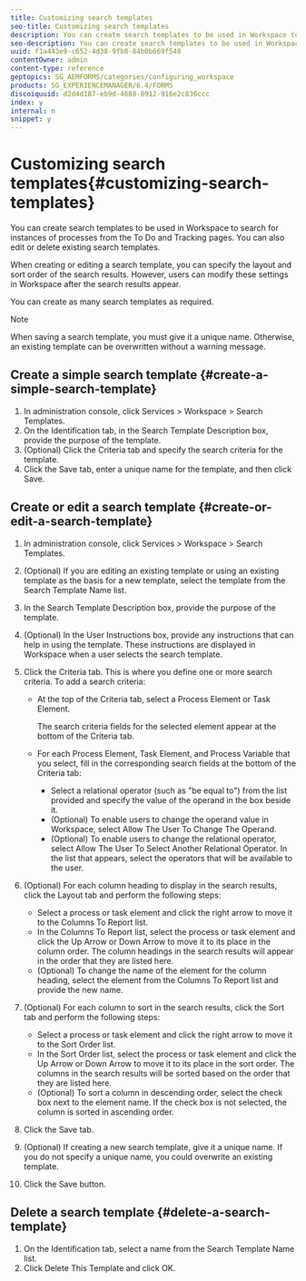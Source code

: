 ```yaml
---
title: Customizing search templates
seo-title: Customizing search templates
description: You can create search templates to be used in Workspace to search for instances of processes from the To Do and Tracking pages. You can also edit or delete existing search templates.
seo-description: You can create search templates to be used in Workspace to search for instances of processes from the To Do and Tracking pages. You can also edit or delete existing search templates.
uuid: f1a443e9-c652-4d38-9fb8-84b0b669f548
contentOwner: admin
content-type: reference
geptopics: SG_AEMFORMS/categories/configuring_workspace
products: SG_EXPERIENCEMANAGER/6.4/FORMS
discoiquuid: d2d4d187-eb9d-4688-8912-916e2c836ccc
index: y
internal: n
snippet: y
---
```


# Customizing search templates{#customizing-search-templates}

You can create search templates to be used in Workspace to search for instances of processes from the To Do and Tracking pages. You can also edit or delete existing search templates.

When creating or editing a search template, you can specify the layout and sort order of the search results. However, users can modify these settings in Workspace after the search results appear.

You can create as many search templates as required.

>[!NOTE]
>
>When saving a search template, you must give it a unique name. Otherwise, an existing template can be overwritten without a warning message.

## Create a simple search template {#create-a-simple-search-template}

1. In administration console, click Services &gt; Workspace &gt; Search Templates.
1. On the Identification tab, in the Search Template Description box, provide the purpose of the template.
1. (Optional) Click the Criteria tab and specify the search criteria for the template.
1. Click the Save tab, enter a unique name for the template, and then click Save.

## Create or edit a search template {#create-or-edit-a-search-template}

1. In administration console, click Services &gt; Workspace &gt; Search Templates.
1. (Optional) If you are editing an existing template or using an existing template as the basis for a new template, select the template from the Search Template Name list.
1. In the Search Template Description box, provide the purpose of the template.
1. (Optional) In the User Instructions box, provide any instructions that can help in using the template. These instructions are displayed in Workspace when a user selects the search template.
1. Click the Criteria tab. This is where you define one or more search criteria. To add a search criteria:

    * At the top of the Criteria tab, select a Process Element or Task Element.

      The search criteria fields for the selected element appear at the bottom of the Criteria tab.
    
    * For each Process Element, Task Element, and Process Variable that you select, fill in the corresponding search fields at the bottom of the Criteria tab:

        * Select a relational operator (such as "be equal to") from the list provided and specify the value of the operand in the box beside it. 
        * (Optional) To enable users to change the operand value in Workspace, select Allow The User To Change The Operand.
        * (Optional) To enable users to change the relational operator, select Allow The User To Select Another Relational Operator. In the list that appears, select the operators that will be available to the user.

1. (Optional) For each column heading to display in the search results, click the Layout tab and perform the following steps:

    * Select a process or task element and click the right arrow to move it to the Columns To Report list.
    * In the Columns To Report list, select the process or task element and click the Up Arrow or Down Arrow to move it to its place in the column order. The column headings in the search results will appear in the order that they are listed here.
    * (Optional) To change the name of the element for the column heading, select the element from the Columns To Report list and provide the new name.

1. (Optional) For each column to sort in the search results, click the Sort tab and perform the following steps:

    * Select a process or task element and click the right arrow to move it to the Sort Order list.
    * In the Sort Order list, select the process or task element and click the Up Arrow or Down Arrow to move it to its place in the sort order. The columns in the search results will be sorted based on the order that they are listed here.
    * (Optional) To sort a column in descending order, select the check box next to the element name. If the check box is not selected, the column is sorted in ascending order.

1. Click the Save tab.
1. (Optional) If creating a new search template, give it a unique name. If you do not specify a unique name, you could overwrite an existing template.
1. Click the Save button.

## Delete a search template {#delete-a-search-template}

1. On the Identification tab, select a name from the Search Template Name list.
1. Click Delete This Template and click OK.

